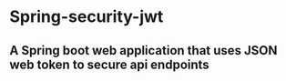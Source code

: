 # Spring-security-jwt

## A Spring boot web application that uses JSON web token to secure api endpoints
